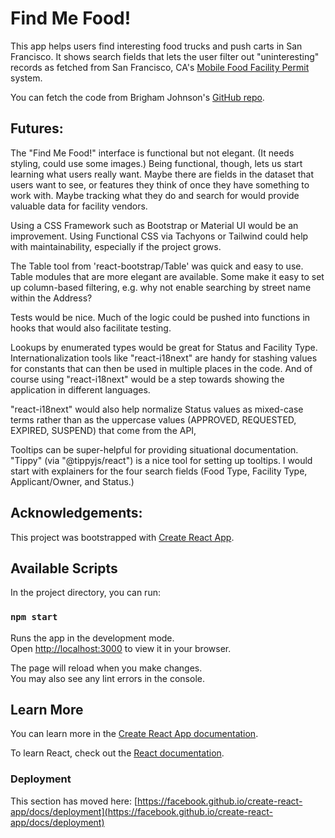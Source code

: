 # Find Me Food!

This app helps users find interesting food trucks and push carts in San Francisco. It shows search fields that lets the user filter out "uninteresting" records as fetched from San Francisco, CA's [Mobile Food Facility Permit](https://data.sfgov.org/Economy-and-Community/Mobile-Food-Facility-Permit/rqzj-sfat/data) system.

You can fetch the code from Brigham Johnson's [GitHub repo](https://github.com/brigj1/findmefood).

## Futures:

The "Find Me Food!" interface is functional but not elegant. (It needs styling, could use some images.) Being functional, though, lets us start learning what users really want. Maybe there are fields in the dataset that users want to see, or features they think of once they have something to work with. Maybe tracking what they do and search for would provide valuable data for facility vendors.

Using a CSS Framework such as Bootstrap or Material UI would be an improvement. Using Functional CSS via Tachyons or Tailwind could help with maintainability, especially if the project grows.

The Table tool from 'react-bootstrap/Table' was quick and easy to use. Table modules that are more elegant are available. Some make it easy to set up column-based filtering, e.g. why not enable searching by street name within the Address?

Tests would be nice. Much of the logic could be pushed into functions in hooks that would also facilitate testing.

Lookups by enumerated types would be great for Status and Facility Type. Internationalization tools like "react-i18next" are handy for stashing values for constants that can then be used in multiple places in the code. And of course using "react-i18next" would be a step towards showing the application in different languages.

"react-i18next" would also help normalize Status values as mixed-case terms rather than as the uppercase values (APPROVED, REQUESTED, EXPIRED, SUSPEND) that come from the API,

Tooltips can be super-helpful for providing situational documentation. "Tippy" (via "@tippyjs/react") is a nice tool for setting up tooltips. I would start with explainers for the four search fields (Food Type, Facility Type, Applicant/Owner, and Status.)

## Acknowledgements:

This project was bootstrapped with [Create React App](https://github.com/facebook/create-react-app).

## Available Scripts

In the project directory, you can run:

### `npm start`

Runs the app in the development mode.\
Open [http://localhost:3000](http://localhost:3000) to view it in your browser.

The page will reload when you make changes.\
You may also see any lint errors in the console.


## Learn More

You can learn more in the [Create React App documentation](https://facebook.github.io/create-react-app/docs/getting-started).

To learn React, check out the [React documentation](https://reactjs.org/).


### Deployment

This section has moved here: [https://facebook.github.io/create-react-app/docs/deployment](https://facebook.github.io/create-react-app/docs/deployment)
